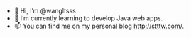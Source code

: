 - 👋 Hi, I’m @wangltsss
- 🌱 I’m currently learning to develop Java web apps.
- 📫 You can find me on my personal blog http://stttw.com/.

<!---
wangltsss/wangltsss is a ✨ special ✨ repository because its `README.md` (this file) appears on your GitHub profile.
You can click the Preview link to take a look at your changes.
--->
